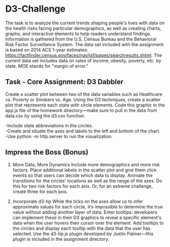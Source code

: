 # D3-Challenge

The task is to analyze the current trends shaping people's lives with data on the health risks facing particular demographics, as well as creating charts, graphs, and interactive elements to help readers understand findings. Information is gathered from the U.S. Census Bureau and the Behavioral Risk Factor Surveillance System. The data set included with the assignment is based on 2014 ACS 1-year estimates: https://factfinder.census.gov/faces/nav/jsf/pages/searchresults.xhtml. The current data set includes data on rates of income, obesity, poverty, etc. by state. MOE stands for "margin of error."

## Task - Core Assignment: D3 Dabbler
Create a scatter plot between two of the data variables such as Healthcare vs. Poverty or Smokers vs. Age.
Using the D3 techniques, create a scatter plot that represents each state with circle elements. Code this graphic in the app.js file of the homework directory—make sure to pull in the data from data.csv by using the d3.csv function. 

-Include state abbreviations in the circles.
<br/>-Create and situate the axes and labels to the left and bottom of the chart.
<br/>-Use python -m http.server to run the visualization.

## Impress the Boss (Bonus)
1. More Data, More Dynamics
Include more demographics and more risk factors. Place additional labels in the scatter plot and give them click events so that users can decide which data to display. Animate the transitions for the circles' locations as well as the range of the axes. Do this for two risk factors for each axis. Or, for an extreme challenge, create three for each axis.

2. Incorporate d3-tip
While the ticks on the axes allow us to infer approximate values for each circle, it's impossible to determine the true value without adding another layer of data. Enter tooltips: developers can implement these in their D3 graphics to reveal a specific element's data when the user hovers their cursor over the element. Add tooltips to the circles and display each tooltip with the data that the user has selected. Use the d3-tip.js plugin developed by Justin Palmer—this plugin is included in the assignment directory.